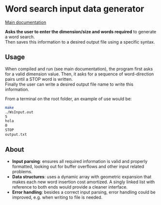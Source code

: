 # Word search input data generator
[Main documentation](../README.md)

**Asks the user to enter the dimension/size and words required** to generate a word search.\
Then saves this information to a desired output file using a specific syntax.

## Usage

When compiled and run (see main documentation), the program first asks for a valid dimension value. Then, it asks for a sequence of word-direction pairs until a STOP word is written.\
Finally the user can write a desired output file name to write this information.

From a terminal on the root folder, an example of use would be:
```bash
make
./WsInput.out
5
hola
0
STOP
output.txt
```

## About

- **Input parsing**: ensures all required information is valid and properly formatted, looking out for buffer overflows and other input related problems.
- **Data structures**: uses a dynamic array with geometric expansion that makes each new word insertion cost amortized. A singly linked list with reference to both ends would provide a cleaner interface.
- **Error handling**: besides a correct input parsing, error handling could be improved, e.g. when writing to file is needed.